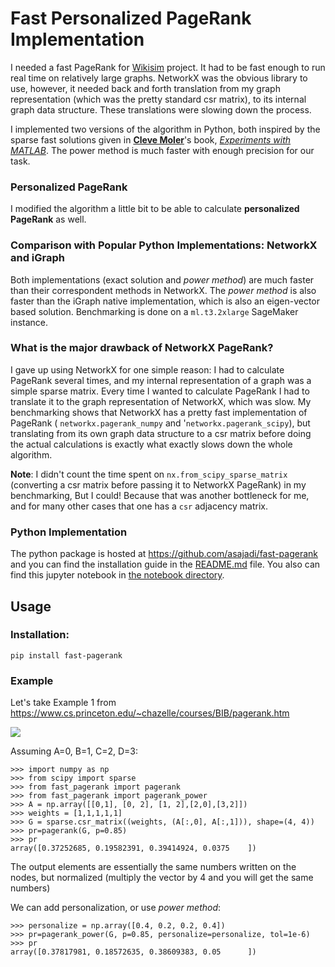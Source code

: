 # Fast Personalized PageRank Implementation

I needed a fast PageRank for [Wikisim](https://github.com/asajadi/wikisim) project. It had to be fast enough to run real time on relatively large graphs. NetworkX was the obvious library to use, however, it needed back and forth translation from my graph representation (which was the pretty standard csr matrix), to its internal graph data structure. These translations were slowing down the process. 

I implemented two versions of the algorithm in Python, both inspired by the sparse fast solutions given in [**Cleve Moler**](https://en.wikipedia.org/wiki/Cleve_Moler)'s book, [*Experiments with MATLAB*](https://www.mathworks.com/content/dam/mathworks/mathworks-dot-com/moler/exm/chapters/pagerank.pdf). The power method is much faster with enough precision for our task. 

### Personalized PageRank
I modified the algorithm a little bit to be able to calculate **personalized PageRank** as well. 


### Comparison with Popular Python Implementations: NetworkX and iGraph
Both implementations (exact solution and *power method*) are much faster than their correspondent methods in NetworkX. The *power method* is also faster than the iGraph native implementation, which is also an eigen-vector based solution. Benchmarking is done on a `ml.t3.2xlarge` SageMaker instance. 

### What is the major drawback of NetworkX PageRank?
I gave up using NetworkX for one simple reason: I had to calculate PageRank several times, and my internal representation of a graph was a simple sparse matrix. Every time I wanted to calculate PageRank I had to translate it to the graph representation of NetworkX, which was slow. My benchmarking shows that NetworkX  has a pretty fast implementation of PageRank ( `networkx.pagerank_numpy` and  '`networkx.pagerank_scipy`), but translating from its own graph data structure to a csr matrix before doing the actual calculations is exactly what exactly slows down the whole algorithm. 

**Note**: I didn't count the time spent on `nx.from_scipy_sparse_matrix` (converting a csr matrix before passing it to NetworkX PageRank) in my benchmarking, But I could! Because that was another bottleneck for me, and for many other cases that one has a `csr` adjacency matrix.

### Python Implementation
The python package is hosted at https://github.com/asajadi/fast-pagerank and you can find the installation guide in the [README.md](https://github.com/asajadi/fast-pagerank/blob/master/README.md) file. You also can find this jupyter notebook in [the notebook directory](https://github.com/asajadi/fast-pagerank/blob/master/notebooks/Fast-PageRank.ipynb). 


## Usage
### Installation:
`pip install fast-pagerank`

### Example
Let's take Example 1 from https://www.cs.princeton.edu/~chazelle/courses/BIB/pagerank.htm 

![](example1.gif)

Assuming A=0, B=1, C=2, D=3:

```
>>> import numpy as np
>>> from scipy import sparse
>>> from fast_pagerank import pagerank
>>> from fast_pagerank import pagerank_power
>>> A = np.array([[0,1], [0, 2], [1, 2],[2,0],[3,2]])
>>> weights = [1,1,1,1,1]
>>> G = sparse.csr_matrix((weights, (A[:,0], A[:,1])), shape=(4, 4))
>>> pr=pagerank(G, p=0.85)
>>> pr
array([0.37252685, 0.19582391, 0.39414924, 0.0375    ])
```

The output elements are essentially the same numbers written on the nodes, but normalized (multiply the vector by $4$ and you will get the same numbers) 

We can add personalization, or use *power method*:

```
>>> personalize = np.array([0.4, 0.2, 0.2, 0.4])
>>> pr=pagerank_power(G, p=0.85, personalize=personalize, tol=1e-6)
>>> pr
array([0.37817981, 0.18572635, 0.38609383, 0.05      ])
```